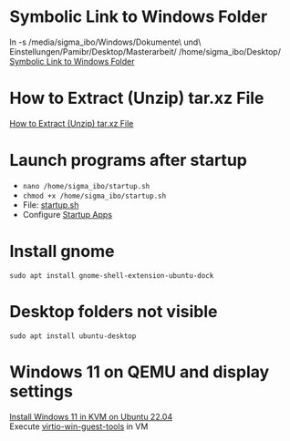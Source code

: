 # Symbolic Link to Windows Folder
ln -s /media/sigma_ibo/Windows/Dokumente\ und\ Einstellungen/Pamibr/Desktop/Masterarbeit/ /home/sigma_ibo/Desktop/  
<a href="https://www.howtogeek.com/287014/how-to-create-and-use-symbolic-links-aka-symlinks-on-linux/" target="_blank">Symbolic Link to Windows Folder</a>

# How to Extract (Unzip) tar.xz File
<a href="https://linuxize.com/post/how-to-extract-unzip-tar-xz-file/" target="_blank">How to Extract (Unzip) tar.xz File</a>

# Launch programs after startup
- `nano /home/sigma_ibo/startup.sh`
- `chmod +x /home/sigma_ibo/startup.sh`
- File: [startup.sh](scripts/startup.sh.txt) 
- Configure [Startup Apps](images/startup/startup_apps.png)

# Install gnome
`sudo apt install gnome-shell-extension-ubuntu-dock`

# Desktop folders not visible
`sudo apt install ubuntu-desktop`

# Windows 11 on QEMU and display settings
[Install Windows 11 in KVM on Ubuntu 22.04](https://www.youtube.com/watch?v=0RiUrsljD_E)    
Execute [virtio-win-guest-tools](exe/virtio-win-guest-tools.exe) in VM